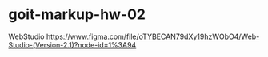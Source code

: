 # goit-markup-hw-02

WebStudio
https://www.figma.com/file/oTYBECAN79dXy19hzWObO4/Web-Studio-(Version-2.1)?node-id=1%3A94
